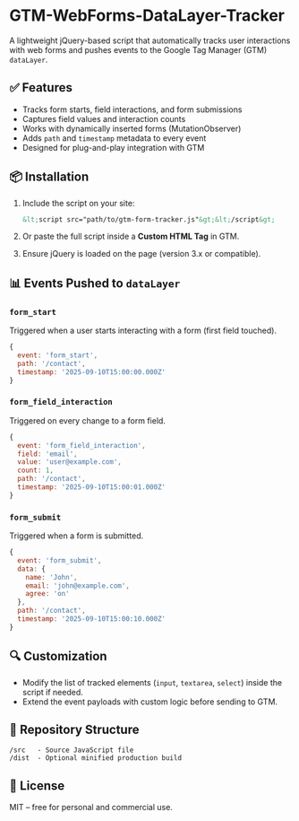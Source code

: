 # GTM-WebForms-DataLayer-Tracker

A lightweight jQuery-based script that automatically tracks user interactions with web forms and pushes events to the Google Tag Manager (GTM) `dataLayer`.

## ✅ Features

- Tracks form starts, field interactions, and form submissions
- Captures field values and interaction counts
- Works with dynamically inserted forms (MutationObserver)
- Adds `path` and `timestamp` metadata to every event
- Designed for plug-and-play integration with GTM

## 📦 Installation

1. Include the script on your site:
   ```html
   &lt;script src="path/to/gtm-form-tracker.js"&gt;&lt;/script&gt;
   ```

2. Or paste the full script inside a **Custom HTML Tag** in GTM.

3. Ensure jQuery is loaded on the page (version 3.x or compatible).

## 📊 Events Pushed to `dataLayer`

### `form_start`
Triggered when a user starts interacting with a form (first field touched).

```js
{
  event: 'form_start',
  path: '/contact',
  timestamp: '2025-09-10T15:00:00.000Z'
}
```

### `form_field_interaction`
Triggered on every change to a form field.

```js
{
  event: 'form_field_interaction',
  field: 'email',
  value: 'user@example.com',
  count: 1,
  path: '/contact',
  timestamp: '2025-09-10T15:00:01.000Z'
}
```

### `form_submit`
Triggered when a form is submitted.

```js
{
  event: 'form_submit',
  data: {
    name: 'John',
    email: 'john@example.com',
    agree: 'on'
  },
  path: '/contact',
  timestamp: '2025-09-10T15:00:10.000Z'
}
```

## 🔍 Customization

- Modify the list of tracked elements (`input`, `textarea`, `select`) inside the script if needed.
- Extend the event payloads with custom logic before sending to GTM.

## 📂 Repository Structure

```
/src   - Source JavaScript file
/dist  - Optional minified production build
```

## 📄 License

MIT – free for personal and commercial use.
